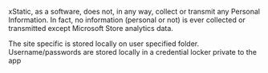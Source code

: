 xStatic, as a software, does not, in any way, collect or transmit any Personal Information. In fact, no information (personal or not) is ever collected or transmitted except Microsoft Store analytics data.

The site specific is stored locally on user specified folder.
Username/passwords are stored locally in a credential locker private to the app
